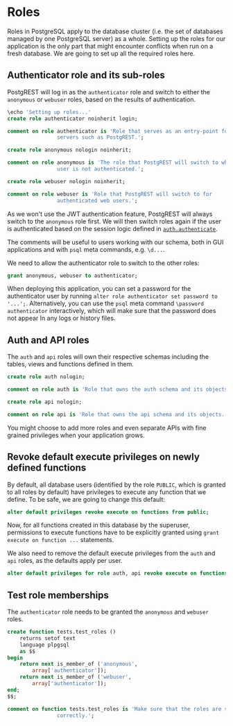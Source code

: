 # Roles

Roles in PostgreSQL apply to the database cluster (i.e. the set of databases
managed by one PostgreSQL server) as a whole. Setting up the roles for our
application is the only part that might encounter conflicts when run on a fresh
database. We are going to set up all the required roles here.

## Authenticator role and its sub-roles

PostgREST will log in as the `authenticator` role and switch to either the
`anonymous` or `webuser` roles, based on the results of authentication.

```sql
\echo 'Setting up roles...'
create role authenticator noinherit login;

comment on role authenticator is 'Role that serves as an entry-point for API
                servers such as PostgREST.';

create role anonymous nologin noinherit;

comment on role anonymous is 'The role that PostgREST will switch to when a
                user is not authenticated.';

create role webuser nologin noinherit;

comment on role webuser is 'Role that PostgREST will switch to for
                authenticated web users.';

```

As we won't use the JWT authentication feature, PostgREST will always switch
to the `anonymous` role first. We will then switch roles again if the user
is authenticated based on the session logic defined in
[`auth.authenticate`](#authentication-hook).

The comments will be useful to users working with our schema, both in GUI
applications and with `psql` meta commands, e.g. `\d...`.

We need to allow the authenticator role to switch to the other roles:

```sql
grant anonymous, webuser to authenticator;

```

When deploying this application, you can set a password for the authenticator
user by running `alter role authenticator set password to '...';`.
Alternatively, you can use the `psql` meta command `\password authenticator`
interactively, which will make sure that the password does not appear In any
logs or history files.

## Auth and API roles

The `auth` and `api` roles will own their respective schemas including the
tables, views and functions defined in them.

```sql
create role auth nologin;

comment on role auth is 'Role that owns the auth schema and its objects.';

create role api nologin;

comment on role api is 'Role that owns the api schema and its objects.';

```

You might choose to add more roles and even separate APIs with fine grained
privileges when your application grows.

## Revoke default execute privileges on newly defined functions

By default, all database users (identified by the role `PUBLIC`, which is
granted to all roles by default) have privileges to execute any function that
we define. To be safe, we are going to change this default:

```sql
alter default privileges revoke execute on functions from public;

```

Now, for all functions created in this database by the superuser, permissions
to execute functions have to be explicitly granted using `grant execute on function ...` statements.

We also need to remove the default execute privileges from the `auth` and `api`
roles, as the defaults apply per user.

```sql
alter default privileges for role auth, api revoke execute on functions from public;

```

## Test role memberships

The `authenticator` role needs to be granted the `anonymous` and `webuser`
roles.

```sql
create function tests.test_roles ()
    returns setof text
    language plpgsql
    as $$
begin
    return next is_member_of ('anonymous',
        array['authenticator']);
    return next is_member_of ('webuser',
        array['authenticator']);
end;
$$;

comment on function tests.test_roles is 'Make sure that the roles are set up
                correctly.';

```
